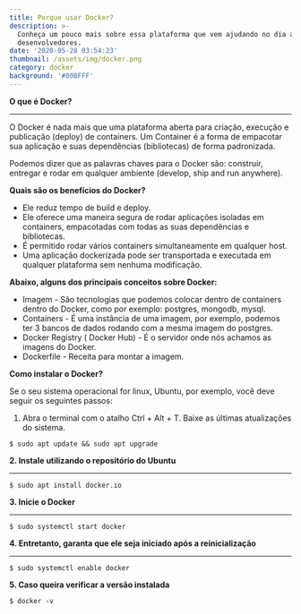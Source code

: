 ```yaml
---
title: Porque usar Docker?
description: >-
  Conheça um pouco mais sobre essa plataforma que vem ajudando no dia a dia dos
  desenvolvedores.
date: '2020-05-28 03:54:23'
thumbnail: /assets/img/docker.png
category: docker
background: '#00BFFF'
---
```

**O que é Docker?**

- - -

O Docker é nada mais que uma plataforma aberta para criação, execução e publicação (deploy) de containers. Um Container é a forma de empacotar sua aplicação e suas dependências (bibliotecas) de forma padronizada. 

Podemos dizer que as palavras chaves para o Docker são: construir, entregar e rodar em qualquer ambiente (develop, ship and run anywhere).

**Quais são os benefícios do Docker?**

* Ele reduz tempo de build e deploy.
* Ele oferece uma maneira segura de rodar aplicações isoladas em containers, empacotadas com todas as suas dependências e bibliotecas.
* É permitido rodar vários containers simultaneamente em qualquer host.
* Uma aplicação dockerizada pode ser transportada e executada em qualquer plataforma sem nenhuma modificação.

**Abaixo, alguns dos principais conceitos sobre Docker:**

* Imagem - São tecnologias que podemos colocar dentro de containers dentro do Docker, como por exemplo: postgres, mongodb, mysql.
* Containers - É uma instância de uma imagem, por exemplo, podemos ter 3 bancos de dados rodando com a mesma imagem do postgres.
* Docker Registry ( Docker Hub) - É o servidor onde nós achamos as imagens do Docker.
* Dockerfile - Receita para montar a imagem.

**Como instalar o Docker?**

Se o seu sistema operacional for linux, Ubuntu, por exemplo, você deve seguir os seguintes passos:

1. Abra o terminal com o atalho Ctrl + Alt + T. Baixe as últimas atualizações do sistema.

`$ sudo apt update && sudo apt upgrade`

**2. Instale utilizando o repositório do Ubuntu** 

- - -

`$ sudo apt install docker.io`

**3. Inicie o Docker**

- - -

`$ sudo systemctl start docker`

**4. Entretanto, garanta que ele seja iniciado após a reinicialização**

- - -

`$ sudo systemctl enable docker`

**5. Caso queira verificar a versão instalada**

`$ docker -v`
